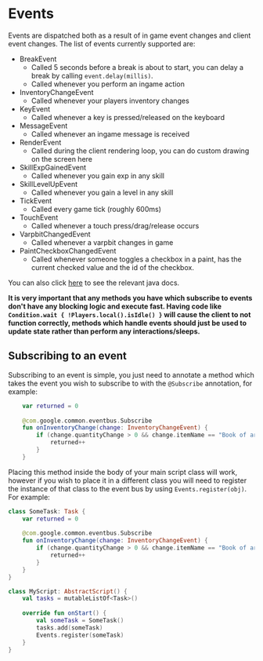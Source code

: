 # Events

Events are dispatched both as a result of in game event changes and client event changes. The list of events currently supported are:

- BreakEvent
  - Called 5 seconds before a break is about to start, you can delay a break by calling `event.delay(millis)`.
  - Called whenever you perform an ingame action
- InventoryChangeEvent
  - Called whenever your players inventory changes
- KeyEvent
  - Called whenever a key is pressed/released on the keyboard
- MessageEvent
  - Called whenever an ingame message is received
- RenderEvent
  - Called during the client rendering loop, you can do custom drawing on the screen here
- SkillExpGainedEvent
  - Called whenever you gain exp in any skill  
- SkillLevelUpEvent
  - Called whenever you gain a level in any skill 
- TickEvent
  - Called every game tick (roughly 600ms)
- TouchEvent
  - Called whenever a touch press/drag/release occurs
- VarpbitChangedEvent 
  - Called whenever a varpbit changes in game
- PaintCheckboxChangedEvent
  - Called whenever someone toggles a checkbox in a paint, has the current checked value and the id of the checkbox.

You can also click [here](https://docs.powbot.org/jdocs/app/org.powbot.api.event/index.html) to see the relevant java docs.

**It is very important that any methods you have which subscribe to events don't have any blocking logic and execute fast. Having code like `Condition.wait { !Players.local().isIdle() }` will cause the client to not function correctly, methods which handle events should just be used to update state rather than perform any interactions/sleeps.**

## Subscribing to an event

Subscribing to an event is simple, you just need to annotate a method which takes the event you wish to subscribe to with the `@Subscribe` annotation, for example:

```kotlin
    var returned = 0
    
    @com.google.common.eventbus.Subscribe
    fun onInventoryChange(change: InventoryChangeEvent) {
        if (change.quantityChange > 0 && change.itemName == "Book of arcane knowledge") {
            returned++
        }
    }
```

Placing this method inside the body of your main script class will work, however if you wish to place it in a different class you will need to register the instance of that class to the event bus by using `Events.register(obj)`. For example:

```kotlin
class SomeTask: Task {
    var returned = 0
    
    @com.google.common.eventbus.Subscribe
    fun onInventoryChange(change: InventoryChangeEvent) {
        if (change.quantityChange > 0 && change.itemName == "Book of arcane knowledge") {
            returned++
        }
    }
}

class MyScript: AbstractScript() {
    val tasks = mutableListOf<Task>()
    
    override fun onStart() {
        val someTask = SomeTask()
        tasks.add(someTask)
        Events.register(someTask)
    }
}
```
